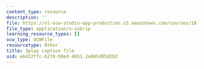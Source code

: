 ```yaml
---
content_type: resource
description: ''
file: https://ol-ocw-studio-app-production.s3.amazonaws.com/courses/18-03sc-differential-equations-fall-2011/e6d22ffcb27858ed46512a845d85d2b3_rjAXFBWJt_o.srt
file_type: application/x-subrip
learning_resource_types: []
ocw_type: OCWFile
resourcetype: Other
title: 3play caption file
uid: e6d22ffc-b278-58ed-4651-2a845d85d2b3
---
```


